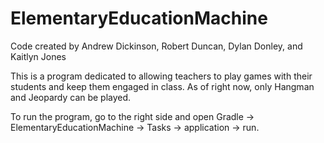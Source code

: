 # ElementaryEducationMachine

Code created by Andrew Dickinson, Robert Duncan, Dylan Donley, and Kaitlyn Jones

This is a program dedicated to allowing teachers to play games with their students and keep them engaged in class. As of right now, only Hangman and Jeopardy can be played. 

To run the program, go to the right side and open Gradle -> ElementaryEducationMachine -> Tasks -> application -> run.

